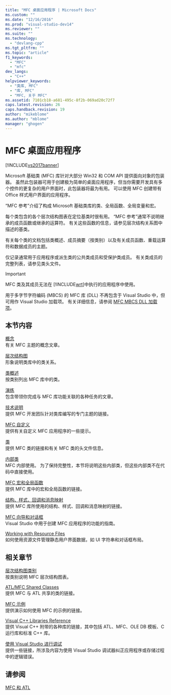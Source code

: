 ```yaml
---
title: "MFC 桌面应用程序 | Microsoft Docs"
ms.custom: ""
ms.date: "12/16/2016"
ms.prod: "visual-studio-dev14"
ms.reviewer: ""
ms.suite: ""
ms.technology: 
  - "devlang-cpp"
ms.tgt_pltfrm: ""
ms.topic: "article"
f1_keywords: 
  - "MFC"
  - "mfc"
dev_langs: 
  - "C++"
helpviewer_keywords: 
  - "类库, MFC"
  - "库, MFC"
  - "MFC, 关于 MFC"
ms.assetid: 7101cb18-a681-495c-8f2b-069ad20c72f7
caps.latest.revision: 26
caps.handback.revision: 19
author: "mikeblome"
ms.author: "mblome"
manager: "ghogen"
---
```

# MFC 桌面应用程序
[!INCLUDE[vs2017banner](../assembler/inline/includes/vs2017banner.md)]

Microsoft 基础类 \(MFC\) 库针对大部分 Win32 和 COM API 提供面向对象的包装器。  虽然此包装器可用于创建极为简单的桌面应用程序，但当你需要开发具有多个控件的更复杂的用户界面时，此包装器将最为有用。  可以使用 MFC 创建带有 Office 样式用户界面的应用程序。  
  
 “MFC 参考”介绍了构成 Microsoft 基础类库的类、全局函数、全局变量和宏。  
  
 每个类包含的各个层次结构图表在定位基类时很有用。  “MFC 参考”通常不说明继承的成员函数或继承的运算符。  有关这些函数的信息，请参见层次结构关系图中描述的基类。  
  
 有关每个类的文档包括类概述、成员摘要（按类别）以及有关成员函数、重载运算符和数据成员的主题。  
  
 仅记录通常用于应用程序或派生类的公共类成员和受保护类成员。  有关类成员的完整列表，请参见类头文件。  
  
> [!IMPORTANT]
>  MFC 类及其成员无法在 [!INCLUDE[wrt](../atl/reference/includes/wrt_md.md)]中执行的应用程序中使用。  
>   
>  用于多字节字符编码 \(MBCS\) 的 MFC 库 \(DLL\) 不再包含于 Visual Studio 中，但可用作 Visual Studio 加载项。  有关详细信息，请参阅 [MFC MBCS DLL 加载项](../mfc/mfc-mbcs-dll-add-on.md)。  
  
## 本节内容  
 [概念](../mfc/mfc-concepts.md)  
 有关 MFC 主题的概念文章。  
  
 [层次结构图](../mfc/hierarchy-chart.md)  
 形象说明类库中的类关系。  
  
 [类概述](../mfc/class-library-overview.md)  
 按类别列出 MFC 库中的类。  
  
 [演练](../mfc/walkthroughs-mfc.md)  
 包含带领你完成与 MFC 库功能关联的各种任务的文章。  
  
 [技术说明](../mfc/mfc-technical-notes.md)  
 提供 MFC 开发团队针对类库编写的专门主题的链接。  
  
 [MFC 自定义](../mfc/customization-for-mfc.md)  
 提供有关自定义 MFC 应用程序的一些提示。  
  
 [类](../mfc/reference/mfc-classes.md)  
 提供 MFC 类的链接和有关 MFC 类的头文件信息。  
  
 [内部类](../mfc/reference/internal-classes.md)  
 MFC 内部使用。  为了保持完整性，本节将说明这些内部类，但这些内部类不在代码中直接使用。  
  
 [MFC 宏和全局函数](../mfc/reference/mfc-macros-and-globals.md)  
 提供 MFC 库中的宏和全局函数的链接。  
  
 [结构、样式、回调和消息映射](../mfc/reference/structures-styles-callbacks-and-message-maps.md)  
 提供 MFC 库所使用的结构、样式、回调和消息映射的链接。  
  
 [MFC 向导和对话框](../mfc/reference/mfc-wizards-and-dialog-boxes.md)  
 Visual Studio 中用于创建 MFC 应用程序的功能的指南。  
  
 [Working with Resource Files](../mfc/working-with-resource-files.md)  
 如何使用资源文件管理静态用户界面数据，如 UI 字符串和对话框布局。  
  
## 相关章节  
 [层次结构图类别](../mfc/hierarchy-chart-categories.md)  
 按类别说明 MFC 层次结构图表。  
  
 [ATL\/MFC Shared Classes](../atl-mfc-shared/atl-mfc-shared-classes.md)  
 提供 MFC 与 ATL 共享的类的链接。  
  
 [MFC 示例](../top/visual-cpp-samples.md)  
 提供演示如何使用 MFC 的示例的链接。  
  
 [Visual C\+\+ Libraries Reference](http://msdn.microsoft.com/zh-cn/fec23c40-10c0-4857-9cdc-33a3b99b30ae)  
 提供 Visual C\+\+ 附带的各种库的链接，其中包括 ATL、MFC、OLE DB 模板、C 运行库和标准 C\+\+ 库。  
  
 [使用 Visual Studio 进行调试](../Topic/Debugging%20in%20Visual%20Studio.md)  
 提供一些链接，所涉及内容为使用 Visual Studio 调试器纠正应用程序或存储过程中的逻辑错误。  
  
## 请参阅  
 [MFC 和 ATL](../mfc/mfc-and-atl.md)